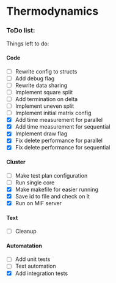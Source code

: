 # Thermodynamics

### ToDo list:

Things left to do:

#### Code

- [ ] Rewrite config to structs
- [ ] Add debug flag
- [ ] Rewrite data sharing
- [ ] Implement square split
- [ ] Add termination on delta
- [ ] Implement uneven split
- [ ] Implement initial matrix config
- [x] Add time measurement for parallel
- [x] Add time measurement for sequential
- [x] Implement draw flag
- [x] Fix delete performance for parallel
- [x] Fix delete performance for sequential

#### Cluster

- [ ] Make test plan configuration
- [ ] Run single core
- [X] Make makefile for easier running
- [X] Save id to file and check on it
- [x] Run on MIF server

#### Text

- [ ] Cleanup

#### Automatation

- [ ] Add unit tests
- [ ] Text automation
- [x] Add integration tests